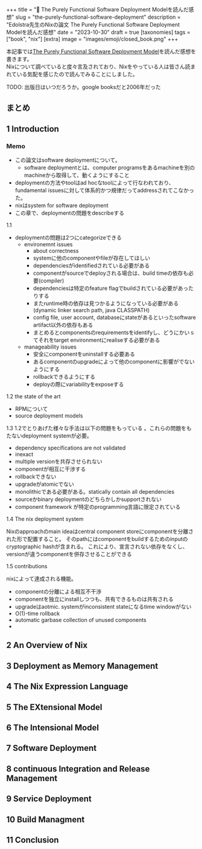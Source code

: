 +++
title = "📕 The Purely Functional Software Deployment Modelを読んだ感想"
slug = "the-purely-functional-software-deployment"
description = "Edolstra先生のNixの論文 The Purely Functional Software Deployment Modelを読んだ感想"
date = "2023-10-30"
draft = true
[taxonomies]
tags = ["book", "nix"]
[extra]
image = "images/emoji/closed_book.png"
+++

本記事では[The Purely Functional Software Deployment Model](https://github.com/edolstra/edolstra.github.io/blob/49a78323f6b319da6e078b4f5f6b3112a30e8db9/pubs/phd-thesis.pdf)を読んだ感想を書きます。  
Nixについて調べていると度々言及されており、Nixをやっている人は皆さん読まれている気配を感じたので読んでみることにしました。

TODO: 出版日はいつだろうか。google booksだと2006年だった


## まとめ

## 1 Introduction

### Memo

* この論文はsoftware deploymentについて。
  * software deploymentとは、computer programsをあるmachineを別のmachineから取得して、動くようにすること
* deploymentの方法やtoolはad hocなtoolによって行なわれており、fundamental issuesに対して体系的かつ規律だってaddressされてこなかった。
* nixはsystem for software deployment
* この章で、deploymentの問題をdescribeする

1.1 
* deploymentの問題は2つにcategorizeできる
  * environemnt issues
    * about correctness
    * systemに他のcomponentやfileが存在してほしい
    * dependenciesがidentifiedされている必要がある
    * componentがsourceでdeployされる場合は、build timeの依存も必要(compiler)
    * dependenciesは特定のfeature flagでbuildされている必要があったりする
    * またruntime時の依存は見つかるようになっている必要がある(dynamic linker search path, java CLASSPATH)
    * config file, user account, databaseにstateがあるといったsoftware artifact以外の依存もある
    * まとめるとcomponentsのrequirementsをidentifyし、どうにかいｓてそれをtarget environmentにrealiseする必要がある
  * manageability issues
    * 安全にcomponentをuninstallする必要ある
    * あるcomponentのupgradeによって他のcomponentに影響がでないようにする
    * rollbackできるようにする
    * deployの際にvariabilityをexposeする

1.2 the state of the art
* RPMについて
* source deployment models

1.3
1.2でとりあげた様々な手法は以下の問題をもっている
。これらの問題をもたないdeployment systemが必要。
* dependency specifications are not validated
* inexact
* multiple versionを共存させられない
* componentが相互に干渉する
* rollbackできない
* upgradeがatomicでない
* monolithicである必要がある。statically contain all dependencies
* sourceかbinary deploymentのどちらかしかsupportされない
* component framework が特定のprogramming言語に限定されている

1.4 The nix deployment system

Nixのapproachのmain ideaはcentral component storeにcomponentを分離された形で配置すること。
そのpathにはcomponentをbuildするためのinputのcryptographic hashが含まれる。
これにより、宣言されない依存をなくし、versionが違うcomponentを併存させることができる

1.5 contributions

nixによって達成される機能。  
* componentの分離による相互不干渉
* componentを独立にinstallしつつも、共有できるものは共有される
* upgradeはaotmic. systemがinconsistent stateになるtime windowがない
* O(1)-time rollback
* automatic garbase collection of unused components
* 


## 2 An Overview of Nix

## 3 Deployment as Memory Management

## 4 The Nix Expression Language

## 5 The EXtensional Model

## 6 The Intensional Model

## 7 Software Deployment

## 8 continuous Integration and Release Management

## 9 Service Deployment

## 10 Build Managment

## 11 Conclusion

